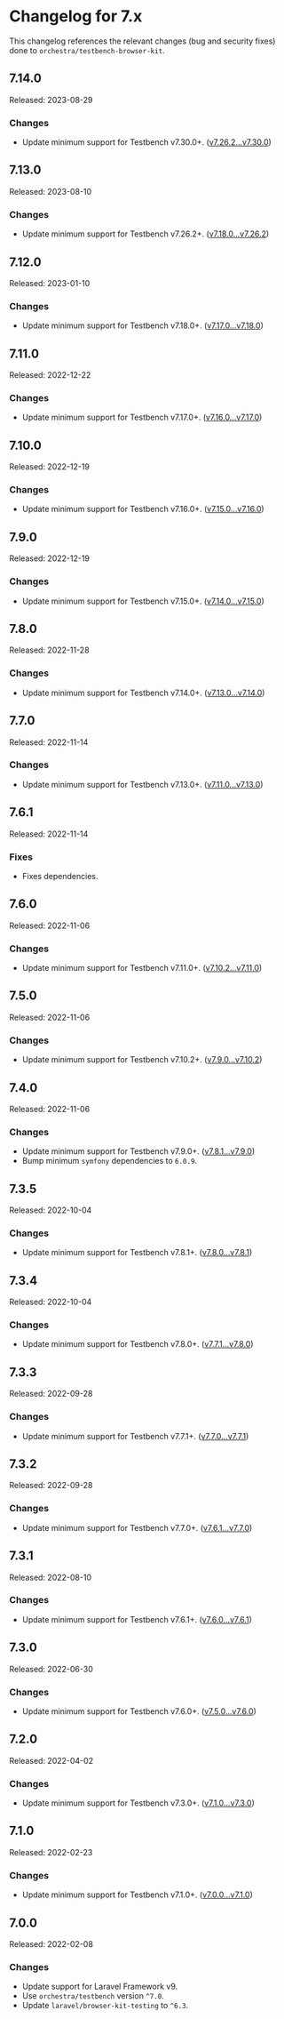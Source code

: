 # Changelog for 7.x

This changelog references the relevant changes (bug and security fixes) done to `orchestra/testbench-browser-kit`.

## 7.14.0

Released: 2023-08-29

### Changes

* Update minimum support for Testbench v7.30.0+. ([v7.26.2...v7.30.0](https://github.com/orchestral/testbench/compare/v7.26.2...v7.30.0))

## 7.13.0

Released: 2023-08-10

### Changes

* Update minimum support for Testbench v7.26.2+. ([v7.18.0...v7.26.2](https://github.com/orchestral/testbench/compare/v7.18.0...v7.26.2))

## 7.12.0

Released: 2023-01-10

### Changes

* Update minimum support for Testbench v7.18.0+. ([v7.17.0...v7.18.0](https://github.com/orchestral/testbench/compare/v7.17.0...v7.18.0))

## 7.11.0

Released: 2022-12-22

### Changes

* Update minimum support for Testbench v7.17.0+. ([v7.16.0...v7.17.0](https://github.com/orchestral/testbench/compare/v7.16.0...v7.17.0))

## 7.10.0

Released: 2022-12-19

### Changes

* Update minimum support for Testbench v7.16.0+. ([v7.15.0...v7.16.0](https://github.com/orchestral/testbench/compare/v7.15.0...v7.16.0))

## 7.9.0

Released: 2022-12-19

### Changes

* Update minimum support for Testbench v7.15.0+. ([v7.14.0...v7.15.0](https://github.com/orchestral/testbench/compare/v7.14.0...v7.15.0))

## 7.8.0

Released: 2022-11-28

### Changes

* Update minimum support for Testbench v7.14.0+. ([v7.13.0...v7.14.0](https://github.com/orchestral/testbench/compare/v7.13.0...v7.14.0))

## 7.7.0

Released: 2022-11-14

### Changes

* Update minimum support for Testbench v7.13.0+. ([v7.11.0...v7.13.0](https://github.com/orchestral/testbench/compare/v7.11.0...v7.13.0))

## 7.6.1

Released: 2022-11-14

### Fixes

* Fixes dependencies.

## 7.6.0

Released: 2022-11-06

### Changes

* Update minimum support for Testbench v7.11.0+. ([v7.10.2...v7.11.0](https://github.com/orchestral/testbench/compare/v7.10.2...v7.11.0))

## 7.5.0

Released: 2022-11-06

### Changes

* Update minimum support for Testbench v7.10.2+. ([v7.9.0...v7.10.2](https://github.com/orchestral/testbench/compare/v7.9.0...v7.10.2))

## 7.4.0

Released: 2022-11-06

### Changes

* Update minimum support for Testbench v7.9.0+. ([v7.8.1...v7.9.0](https://github.com/orchestral/testbench/compare/v7.8.1...v7.9.0))
* Bump minimum `symfony` dependencies to `6.0.9`.

## 7.3.5

Released: 2022-10-04

### Changes

* Update minimum support for Testbench v7.8.1+. ([v7.8.0...v7.8.1](https://github.com/orchestral/testbench/compare/v7.8.0...v7.8.1))

## 7.3.4

Released: 2022-10-04

### Changes

* Update minimum support for Testbench v7.8.0+. ([v7.7.1...v7.8.0](https://github.com/orchestral/testbench/compare/v7.7.1...v7.8.0))

## 7.3.3

Released: 2022-09-28

### Changes

* Update minimum support for Testbench v7.7.1+. ([v7.7.0...v7.7.1](https://github.com/orchestral/testbench/compare/v7.7.0...v7.7.1))

## 7.3.2

Released: 2022-09-28

### Changes

* Update minimum support for Testbench v7.7.0+. ([v7.6.1...v7.7.0](https://github.com/orchestral/testbench/compare/v7.6.1...v7.7.0))

## 7.3.1

Released: 2022-08-10

### Changes

* Update minimum support for Testbench v7.6.1+. ([v7.6.0...v7.6.1](https://github.com/orchestral/testbench/compare/v7.6.0...v7.6.1))

## 7.3.0

Released: 2022-06-30

### Changes

* Update minimum support for Testbench v7.6.0+. ([v7.5.0...v7.6.0](https://github.com/orchestral/testbench/compare/v7.5.0...v7.6.0))

## 7.2.0

Released: 2022-04-02

### Changes

* Update minimum support for Testbench v7.3.0+. ([v7.1.0...v7.3.0](https://github.com/orchestral/testbench/compare/v7.1.0...v7.3.0))

## 7.1.0

Released: 2022-02-23

### Changes

* Update minimum support for Testbench v7.1.0+. ([v7.0.0...v7.1.0](https://github.com/orchestral/testbench/compare/v7.0.0...v7.1.0))

## 7.0.0

Released: 2022-02-08

### Changes

* Update support for Laravel Framework v9.
* Use `orchestra/testbench` version `^7.0`.
* Update `laravel/browser-kit-testing` to `^6.3`.
